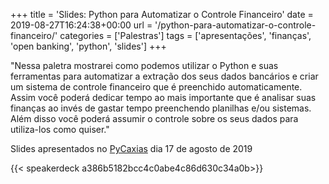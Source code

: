 +++
title = 'Slides: Python para Automatizar o Controle Financeiro'
date = 2019-08-27T16:24:38+00:00
url = '/python-para-automatizar-o-controle-financeiro/'
categories = ['Palestras']
tags = ['apresentações', 'finanças', 'open banking', 'python', 'slides']
+++


"Nessa paletra mostrarei como podemos utilizar o Python e suas ferramentas para automatizar a extração dos seus dados bancários e criar um sistema de controle financeiro que é preenchido automaticamente. Assim você poderá dedicar tempo ao mais importante que é analisar suas finanças ao invés de gastar tempo preenchendo planilhas e/ou sistemas. Além disso você poderá assumir o controle sobre os seus dados para utiliza-los como quiser."

Slides apresentados no [PyCaxias](https://pycaxias.org/) dia 17 de agosto de 2019

{{< speakerdeck a386b5182bcc4c0abe4c86d630c34a0b>}}
